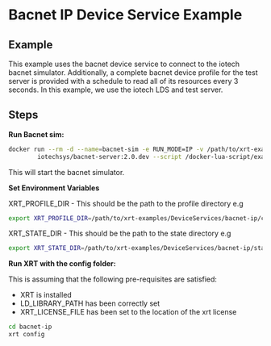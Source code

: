 # Bacnet IP Device Service Example

## Example

This example uses the bacnet device service to connect to the iotech bacnet simulator.
Additionally, a complete bacnet device profile for the test server is provided with a schedule to read all of its resources every 3 seconds.
In this example, we use the iotech LDS and test server.

## Steps

**Run Bacnet sim:**

```bash
docker run --rm -d --name=bacnet-sim -e RUN_MODE=IP -v /path/to/xrt-examples/DeviceServices/bacnet-ip/bacnet-simulator/:/docker-lua-script/ \
        iotechsys/bacnet-server:2.0.dev --script /docker-lua-script/example.lua --instance 1234 --name BacnetSimulator
```

This will start the bacnet simulator.

**Set Environment Variables**

XRT_PROFILE_DIR - This should be the path to the profile directory e.g

```bash
export XRT_PROFILE_DIR=/path/to/xrt-examples/DeviceServices/bacnet-ip/config/profiles/
```

XRT_STATE_DIR - This should be the path to the state directory e.g

```bash
export XRT_STATE_DIR=/path/to/xrt-examples/DeviceServices/bacnet-ip/state/
```

**Run XRT with the config folder:**

This is assuming that the following pre-requisites are satisfied:

* XRT is installed
* LD_LIBRARY_PATH has been correctly set
* XRT_LICENSE_FILE has been set to the location of the xrt license 

```bash
cd bacnet-ip
xrt config
```
